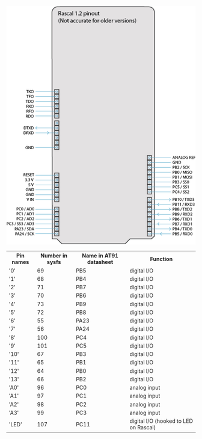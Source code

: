 <img src="/img/pinout-1.2.png">

<table class="condensed-table bordered-table zebra-striped">
    <tr><th>Pin names</th><th>Number in sysfs</th><th>Name in AT91 datasheet</th><th>Function</th></tr>
    <tr><td>'0'</td><td>69</td><td>PB5</td><td>digital I/O</td></tr>
    <tr><td>'1'</td><td>68</td><td>PB4</td><td>digital I/O</td></tr>
    <tr><td>'2'</td><td>71</td><td>PB7</td><td>digital I/O</td></tr>
    <tr><td>'3'</td><td>70</td><td>PB6</td><td>digital I/O</td></tr>
    <tr><td>'4'</td><td>73</td><td>PB9</td><td>digital I/O</td></tr>
    <tr><td>'5'</td><td>72</td><td>PB8</td><td>digital I/O</td></tr>
    <tr><td>'6'</td><td>55</td><td>PA23</td><td>digital I/O</td></tr>
    <tr><td>'7'</td><td>56</td><td>PA24</td><td>digital I/O</td></tr>
    <tr><td>'8'</td><td>100</td><td>PC4</td><td>digital I/O</td></tr>
    <tr><td>'9'</td><td>101</td><td>PC5</td><td>digital I/O</td></tr>
    <tr><td>'10'</td><td>67</td><td>PB3</td><td>digital I/O</td></tr>
    <tr><td>'11'</td><td>65</td><td>PB1</td><td>digital I/O</td></tr>
    <tr><td>'12'</td><td>64</td><td>PB0</td><td>digital I/O</td></tr>
    <tr><td>'13'</td><td>66</td><td>PB2</td><td>digital I/O</td></tr>
    <tr><td>'A0'</td><td>96</td><td>PC0</td><td>analog input</td></tr>
    <tr><td>'A1'</td><td>97</td><td>PC1</td><td>analog input</td></tr>
    <tr><td>'A2'</td><td>98</td><td>PC2</td><td>analog input</td></tr>
    <tr><td>'A3'</td><td>99</td><td>PC3</td><td>analog input</td></tr>
    <tr><td>'LED'</td><td>107</td><td>PC11</td><td>digital I/O (hooked to LED on Rascal)</td></tr>
</table>
